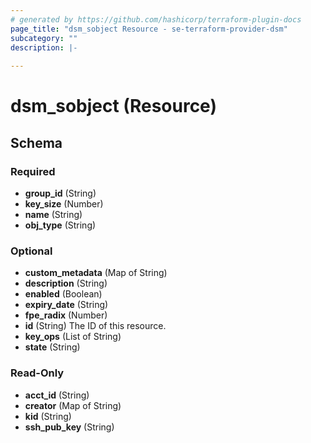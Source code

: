 ```yaml
---
# generated by https://github.com/hashicorp/terraform-plugin-docs
page_title: "dsm_sobject Resource - se-terraform-provider-dsm"
subcategory: ""
description: |-
  
---
```


# dsm_sobject (Resource)





<!-- schema generated by tfplugindocs -->
## Schema

### Required

- **group_id** (String)
- **key_size** (Number)
- **name** (String)
- **obj_type** (String)

### Optional

- **custom_metadata** (Map of String)
- **description** (String)
- **enabled** (Boolean)
- **expiry_date** (String)
- **fpe_radix** (Number)
- **id** (String) The ID of this resource.
- **key_ops** (List of String)
- **state** (String)

### Read-Only

- **acct_id** (String)
- **creator** (Map of String)
- **kid** (String)
- **ssh_pub_key** (String)


